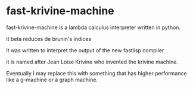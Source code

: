 # fast-krivine-machine
fast-krivine-machine is a lambda calculus interpreter written in python.

it beta reduces de brunin's indices

it was written to interpret the output of the new fastlisp compiler

it is named after Jean Loise Krivine who invented the krivine machine.

Eventually I may replace this with something that has higher performance like a g-machine or a graph machine.
